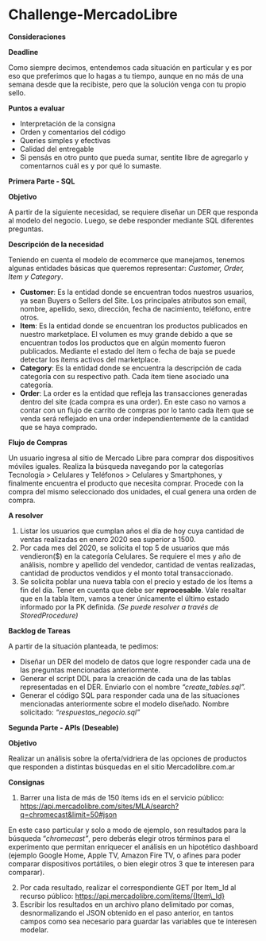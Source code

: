 # Challenge-MercadoLibre

**Consideraciones**

**Deadline**

Como siempre decimos, entendemos cada situación en particular y es por eso que preferimos que lo hagas a tu tiempo, 
aunque en no más de una semana desde que la recibiste, pero que la solución venga con tu propio sello.

**Puntos a evaluar**

- Interpretación de la consigna
- Orden y comentarios del código
- Queries simples y efectivas
- Calidad del entregable
- Si pensás en otro punto que pueda sumar, sentite libre de agregarlo y comentarnos cuál es y por qué lo sumaste.

**Primera Parte - SQL**

**Objetivo**

A partir de la siguiente necesidad, se requiere diseñar un DER que responda al modelo del negocio. Luego, se debe 
responder mediante SQL diferentes preguntas.

**Descripción de la necesidad**

Teniendo en cuenta el modelo de ecommerce que manejamos, tenemos algunas entidades básicas que queremos representar:
*Customer, Order, Item y Category*.

- **Customer**: Es la entidad donde se encuentran todos nuestros usuarios, ya sean Buyers o Sellers del Site. 
Los principales atributos son email, nombre, apellido, sexo, dirección, fecha de nacimiento, teléfono, entre otros.
- **Item**: Es la entidad donde se encuentran los productos publicados en nuestro marketplace. El volumen es muy
grande debido a que se encuentran todos los productos que en algún momento fueron publicados. Mediante el estado del
ítem o fecha de baja se puede detectar los ítems activos del marketplace.
- **Category**: Es la entidad donde se encuentra la descripción de cada categoría con su respectivo path. Cada ítem 
tiene asociado una categoría.
- **Order**: La order es la entidad que refleja las transacciones generadas dentro del site (cada compra es una order).
En este caso no vamos a contar con un flujo de carrito de compras por lo tanto cada ítem que se venda será reflejado en
una order independientemente de la cantidad que se haya comprado.

**Flujo de Compras**

Un usuario ingresa al sitio de Mercado Libre para comprar dos dispositivos móviles iguales. Realiza la búsqueda navegando
por la categorías Tecnología > Celulares y Teléfonos > Celulares y Smartphones, y finalmente encuentra el producto que
necesita comprar. Procede con la compra del mismo seleccionado dos unidades, el cual genera una orden de compra.

**A resolver**

1. Listar los usuarios que cumplan años el día de hoy cuya cantidad de ventas realizadas en enero 2020 sea superior a 1500.
1. Por cada mes del 2020, se solicita el top 5 de usuarios que más vendieron($) en la categoría Celulares. Se requiere el
mes y año de análisis, nombre y apellido del vendedor, cantidad de ventas realizadas, cantidad de productos vendidos y el
monto total transaccionado.
1. Se solicita poblar una nueva tabla con el precio y estado de los Ítems a fin del día. Tener en cuenta que debe ser
**reprocesable**. Vale resaltar que en la tabla Item, vamos a tener únicamente el último estado informado por la PK definida.
*(Se puede resolver a través de StoredProcedure)*

**Backlog de Tareas**

A partir de la situación planteada, te pedimos:

- Diseñar un DER del modelo de datos que logre responder cada una de las preguntas mencionadas anteriormente.
- Generar el script DDL para la creación de cada una de las tablas representadas en el DER. Enviarlo con el nombre 
*“create\_tables.sql”.*
- Generar el código SQL para responder cada una de las situaciones mencionadas anteriormente sobre el modelo diseñado.
Nombre solicitado: *“respuestas\_negocio.sql”*

**Segunda Parte - APIs (Deseable)**

**Objetivo**

Realizar un análisis sobre la oferta/vidriera de las opciones de productos que responden a distintas búsquedas en el sitio
Mercadolibre.com.ar

**Consignas**

1) Barrer una lista de más de 150 ítems ids en el servicio público: <https://api.mercadolibre.com/sites/MLA/search?q=chromecast&limit=50#json>

En este caso particular y solo a modo de ejemplo, son resultados para la búsqueda “*chromecast”*, pero deberás elegir otros
términos para el experimento que permitan enriquecer el análisis en un hipotético dashboard (ejemplo Google Home, Apple TV, 
Amazon Fire TV, o afines para poder comparar dispositivos portátiles, o bien elegir otros 3 que te interesen para comparar).

2) Por cada resultado, realizar el correspondiente GET por Item\_Id al recurso público: https://api.mercadolibre.com/items/{Item\_Id}
2) Escribir los resultados en un archivo plano delimitado por comas, desnormalizando el JSON obtenido en el paso anterior, 
en tantos campos como sea necesario para guardar las variables que te interesen modelar.
